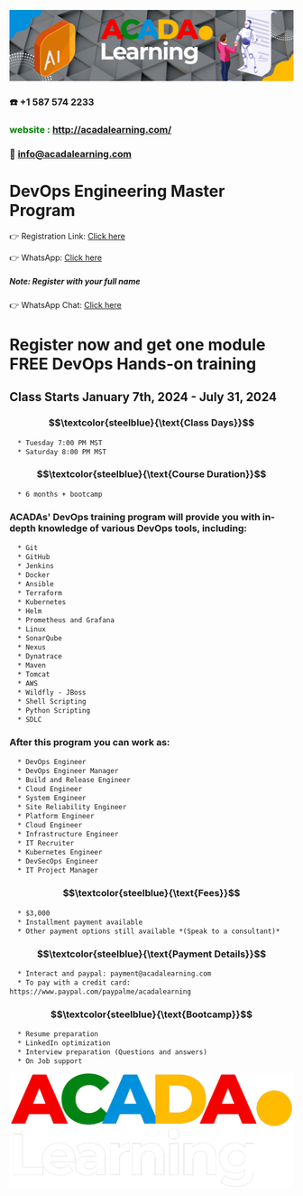 ![ACADA!](AcadaLearning.png)
### :phone: +1 587 574 2233
### **<span style="color:green"> website : <http://acadalearning.com/></span>**
### **:email: info@acadalearning.com**

# DevOps Engineering Master Program
:point_right: Registration Link: [Click here](https://forms.gle/TMKfytdwpcPqebLa7)


:point_right: WhatsApp: [Click here](https://chat.whatsapp.com/FmBUsFV2QkJ8QFCMKj5Lhn)
##### Note: Register with your full name

:point_right: WhatsApp Chat: [Click here](https://wa.me/message/7BR3AJ7DEUJ2H1)

# Register now and get one module FREE DevOps Hands-on training

## Class Starts January 7th, 2024 - July 31, 2024
### $$\textcolor{steelblue}{\text{Class Days}}$$
```
  * Tuesday 7:00 PM MST
  * Saturday 8:00 PM MST
```
### $$\textcolor{steelblue}{\text{Course Duration}}$$
```
  * 6 months + bootcamp
```
### ACADAs' DevOps training program will provide you with in-depth knowledge of various DevOps tools, including:
```
  * Git
  * GitHub
  * Jenkins
  * Docker
  * Ansible
  * Terraform
  * Kubernetes
  * Helm
  * Prometheus and Grafana
  * Linux
  * SonarQube
  * Nexus
  * Dynatrace
  * Maven
  * Tomcat
  * AWS
  * Wildfly - JBoss
  * Shell Scripting
  * Python Scripting
  * SDLC
```
### After this program you can work as:
```
  * DevOps Engineer
  * DevOps Engineer Manager
  * Build and Release Engineer
  * Cloud Engineer
  * System Engineer
  * Site Reliability Engineer
  * Platform Engineer
  * Cloud Engineer
  * Infrastructure Engineer
  * IT Recruiter
  * Kubernetes Engineer
  * DevSecOps Engineer
  * IT Project Manager
```
### $$\textcolor{steelblue}{\text{Fees}}$$
```
  * $3,000 
  * Installment payment available
  * Other payment options still available *(Speak to a consultant)*
```
### $$\textcolor{steelblue}{\text{Payment Details}}$$
```
  * Interact and paypal: payment@acadalearning.com
  * To pay with a credit card: https://www.paypal.com/paypalme/acadalearning
```
### $$\textcolor{steelblue}{\text{Bootcamp}}$$
```
  * Resume preparation
  * LinkedIn optimization
  * Interview preparation (Questions and answers)
  * On Job support
```
![ACADA!](Acada.png)
